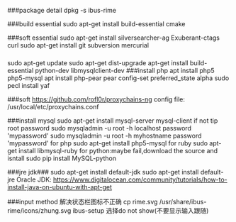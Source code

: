 ###package detail
dpkg -s ibus-rime 

###build essential
sudo apt-get install build-essential cmake

###soft essential
sudo apt-get install silversearcher-ag Exuberant-ctags curl
sudo apt-get install git subversion mercurial

###
sudo apt-get update
sudo apt-get dist-upgrade
apt-get install build-essential python-dev libmysqlclient-dev
###install php
apt install php5 php5-mysql
apt install php-pear
pear config-set preferred_state alpha
sudo pecl install yaf

###soft
https://github.com/rofl0r/proxychains-ng
config file:
/usr/local/etc/proxychains.conf


###install mysql
sudo apt-get install mysql-server mysql-client
if not tip root password
sudo mysqladmin -u root -h localhost password 'mypassword'
sudo mysqladmin -u root -h myhostname password 'mypassword'
for php
sudo apt-get install php5-mysql
for ruby
sudo apt-get install libmysql-ruby
for python:maybe fail,download the source and isntall
sudo pip install MySQL-python

###jre jdk###
sudo apt-get install default-jdk
sudo apt-get install default-jre
Oracle JDK:
https://www.digitalocean.com/community/tutorials/how-to-install-java-on-ubuntu-with-apt-get

###input method
解决状态栏图标不正确
cp rime.svg /usr/share/ibus-rime/icons/zhung.svg
ibus-setup 选择do not show(不要显示输入跟随)
